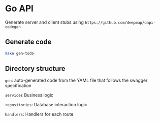 # Go API

Generate server and client stubs using `https://github.com/deepmap/oapi-codegen`

## Generate code

```sh
make gen-todo
```

## Directory structure

`gen`: auto-generated code from the YAML file that follows the swagger specification

`services` Business logic

`repositories`: Database interaction logic

`handlers`: Handlers for each route
